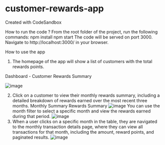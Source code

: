 # customer-rewards-app
Created with CodeSandbox

How to run the code ? 
From the root folder of the project, run the following commands:
npm install
npm start The code will be served on port 3000. Navigate to http://localhost:3000/ in your browser.

How to use the app

1. The homepage of the app will show a list of customers with the total rewards points.

 Dashboard - Customer Rewards Summary

![image](https://github.com/user-attachments/assets/7cc31e98-2d1c-40e9-941c-1adba023031d)

2. Click on a customer to view their monthly rewards summary, including a detailed breakdown of rewards earned over the most recent three months.
 Monthly Summary Rewards Summary
![image](https://github.com/user-attachments/assets/90d9bb4d-eaf5-41ce-ba3f-341bde628d23)
You can use the month filter to select a specific month and view the rewards earned during that period.
![image](https://github.com/user-attachments/assets/d9c948ce-c90f-4919-af86-47737db527fa)
3. When a user clicks on a specific month in the table, they are navigated to the monthly transaction details page, where they can view all transactions for that month, including the amount, reward points, and paginated results.
 ![image](https://github.com/user-attachments/assets/1a043502-b5fa-4292-9ff5-aadb4a86c8c9)


